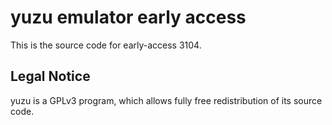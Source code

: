 yuzu emulator early access
=============

This is the source code for early-access 3104.

## Legal Notice

yuzu is a GPLv3 program, which allows fully free redistribution of its source code.